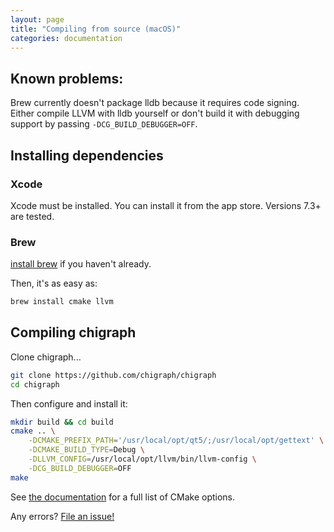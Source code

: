 ```yaml
---
layout: page
title: "Compiling from source (macOS)"
categories: documentation
---
```


## Known problems:
Brew currently doesn't package lldb because it requires code signing. Either compile LLVM with lldb yourself or don't build it with debugging support by passing `-DCG_BUILD_DEBUGGER=OFF`.

## Installing dependencies

### Xcode
Xcode must be installed. You can install it from the app store. Versions 7.3+ are tested.

### Brew

[install brew](http://brew.sh) if you haven't already.

Then, it's as easy as:
```bash
brew install cmake llvm
```

## Compiling chigraph

Clone chigraph...
```bash
git clone https://github.com/chigraph/chigraph
cd chigraph
```

Then configure and install it:
```bash
mkdir build && cd build
cmake .. \
    -DCMAKE_PREFIX_PATH='/usr/local/opt/qt5/;/usr/local/opt/gettext' \
    -DCMAKE_BUILD_TYPE=Debug \
    -DLLVM_CONFIG=/usr/local/opt/llvm/bin/llvm-config \
    -DCG_BUILD_DEBUGGER=OFF
make
```

See [the documentation](/documentation/cmake-flags/) for a full list of CMake options.


Any errors? [File an issue!](https://github.com/chigraph/chigraph/issues/new)
